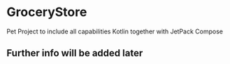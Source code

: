 # GroceryStore
Pet Project to include all capabilities Kotlin together with JetPack Compose
## Further info will be added later
